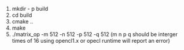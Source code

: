 1. mkdir - p build
2. cd build
3. cmake ..
4. make
5. ./matrix_op -m 512 -n 512 -p 512 -q 512 (m n p q should be interger times of 16 using opencl1.x or opecl runtime will report an error)
